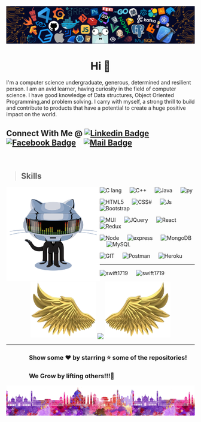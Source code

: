 <img src="./media/header_.png">

<h1 align="center">Hi 👋</h1>
<p>I'm a computer science undergraduate, generous, determined and resilient person. I am an avid learner, having curiosity in the field of computer science. I have good knowledge of Data structures, Object Oriented Programming,and problem solving. I carry with myself, a strong thrill to build and contribute to products that have a potential to create a huge positive impact on the world.</p>

 ## Connect With Me @ [![Linkedin Badge](https://img.shields.io/badge/--0e76a8?style=flat&logo=linkedin&logoColor=white)](https://www.linkedin.cm/in/ayush-p-959701111/)&emsp;[![Facebook Badge](https://img.shields.io/badge/--1877F2?style=flat&logo=facebook&logoColor=white)](https://www.facebook.com/mighty.ap.1501)&emsp;[![Mail Badge](https://img.shields.io/badge/--c0392b?style=flat&logo=gmail&logoColor=white)](mailto:ayushpawar1501@gmail.com)
<br/>

<!-- TODO: Add last video link -->


> ## Skills
<img align="left" height="250" width="250" alt="GIF" src="./media/github.gif">
<p align="right">

![C lang](https://img.shields.io/badge/C-00599C?style=for-the-badge&logo=c&logoColor=white) &emsp;
![C++](https://img.shields.io/badge/C%2B%2B-00599C?style=for-the-badge&logo=c%2B%2B&logoColor=white) &emsp;
![Java](https://img.shields.io/badge/Java-ED8B00?style=for-the-badge&logo=java&logoColor=white) &emsp;
![py](https://img.shields.io/badge/Python-14354C?style=for-the-badge&logo=python&logoColor=white)

![HTML5](https://img.shields.io/badge/HTML5-E34F26?style=for-the-badge&logo=html5&logoColor=white) &emsp;
![CSS#](https://img.shields.io/badge/CSS3-1572B6?style=for-the-badge&logo=css3&logoColor=white) &emsp;
![Js](https://img.shields.io/badge/JavaScript-F7DF1E?style=for-the-badge&logo=javascript&logoColor=black) &emsp; 
![Bootstrap](https://img.shields.io/badge/Bootstrap-563D7C?style=for-the-badge&logo=bootstrap&logoColor=white) &emsp;

![MUI](https://img.shields.io/badge/Material--UI-0081CB?style=for-the-badge&logo=material-ui&logoColor=white) &emsp;
![JQuery](https://img.shields.io/badge/jQuery-0769AD?style=for-the-badge&logo=jquery&logoColor=white) &emsp;
![React](https://img.shields.io/badge/React-20232A?style=for-the-badge&logo=react&logoColor=61DAFB)
&emsp;
![Redux](https://img.shields.io/badge/Redux-593D88?style=for-the-badge&logo=redux&logoColor=white) &emsp;

![Node](https://img.shields.io/badge/Node.js-43853D?style=for-the-badge&logo=node.js&logoColor=white) &emsp;
![express](https://img.shields.io/badge/Express.js-000000?style=for-the-badge&logo=express&logoColor=white) &emsp;
![MongoDB](https://img.shields.io/badge/MongoDB-4EA94B?style=for-the-badge&logo=mongodb&logoColor=white) &emsp;
![MySQL](https://img.shields.io/badge/MySQL-00000F?style=for-the-badge&logo=mysql&logoColor=white) &emsp;

![GIT](https://img.shields.io/badge/Git-F05032?style=for-the-badge&logo=git&logoColor=white) &emsp;
![Postman](https://img.shields.io/badge/Postman-FF6C37?style=for-the-badge&logo=Postman&logoColor=white) &emsp;
![Heroku](https://img.shields.io/badge/Heroku-430098?style=for-the-badge&logo=heroku&logoColor=white) &emsp;

</p>
<!-- ![GCP](https://img.shields.io/badge/Google_Cloud-4285F4?style=for-the-badge&logo=google-cloud&logoColor=white) &emsp; -->
<!-- ![VSC](https://img.shields.io/badge/Visual_Studio_Code-0078D4?style=for-the-badge&logo=visual%20studio%20code&logoColor=white) -->
<hr/>
<p align="left">
<img src="https://github-readme-stats.vercel.app/api?username=swift1719&show_icons=true&theme=solarized-light&locale=en" width="400"  alt="swift1719" /> &emsp;
<img  src="https://github-readme-stats.vercel.app/api/top-langs?username=swift1719&show_icons=true&locale=en&layout=compact&theme=solarized-light" width="330" alt="swift1719" />
</p>
<p align="center">
  <a>
    <img height="150" width="175" src="./media/left.png">
    <img align="center" src="https://github-readme-streak-stats.herokuapp.com/?user=swift1719&theme=dark&hide_border=true"/>
    <img height="150" width="175" src="./media/right.png">
  </a>
</p>

<hr/>

### &emsp; &emsp; &emsp; __Show some ❤️ by starring ⭐ some of the repositories!__
### &emsp; &emsp; &emsp; __We Grow by lifting others!!!🙂__

<!-- &emsp; &emsp; &emsp; &emsp;<strong>Find me on </strong>&emsp;
<a href="https://dev.to/swift1719" target="blank"><img align="center" src="https://cdn.jsdelivr.net/npm/simple-icons@3.0.1/icons/dev-dot-to.svg" alt="swift1719" height="30" width="40" /></a>
&emsp;<a href="https://www.codechef.com/users/swift17" target="blank"><img align="center" src="https://cdn.jsdelivr.net/npm/simple-icons@3.1.0/icons/codechef.svg" alt="swift17" height="30" width="40" /></a>
&emsp;<a href="https://www.hackerrank.com/ayushpawar_18284" target="blank"><img align="center" src="https://cdn.jsdelivr.net/npm/simple-icons@3.0.1/icons/hackerrank.svg" alt="ayushpawar_18284" height="30" width="40" /></a>
&emsp;<a href="https://codeforces.com/profile/swift17" target="blank"><img align="center" src="https://cdn.jsdelivr.net/npm/simple-icons@3.0.1/icons/codeforces.svg" alt="swift17" height="30" width="40" /></a>
&emsp;<a href="https://www.leetcode.com/swift17" target="blank"><img align="center" src="https://cdn.jsdelivr.net/npm/simple-icons@3.0.1/icons/leetcode.svg" alt="swift17" height="30" width="40" /></a>
&emsp;<a href="https://www.hackerearth.com/@ayushpawar1501" target="blank"><img align="center" src="https://cdn.jsdelivr.net/npm/simple-icons@3.0.1/icons/hackerearth.svg" alt="@ayushpawar1501" height="30" width="40" /></a> -->

<img src="./media/footer.png">
